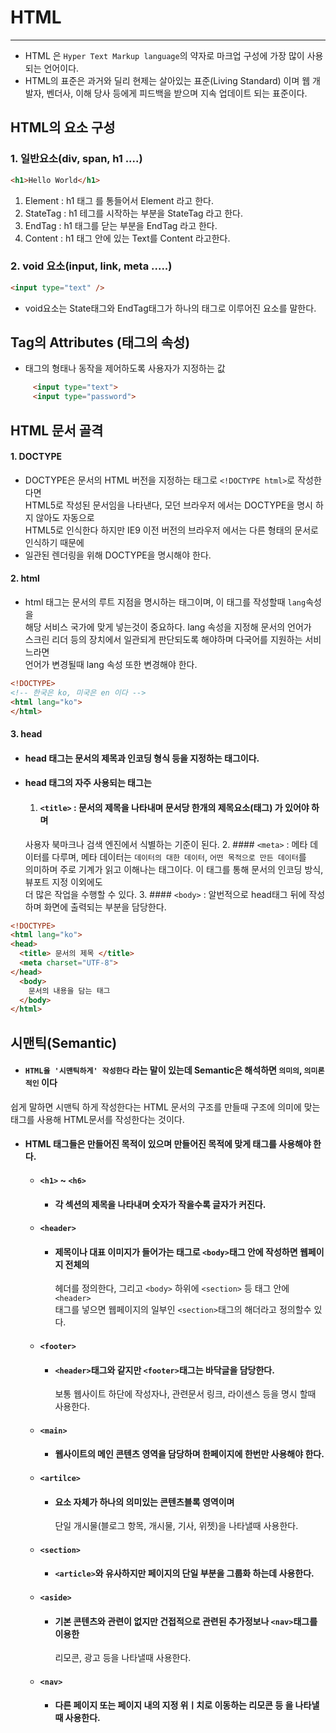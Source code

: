 # HTML

--- 

- HTML 은 `Hyper Text Markup language`의 약자로 마크업 구성에 가장 많이 사용되는 언어이다.
- HTML의 표준은 과거와 딜리 현제는 살아있는 표준(Living Standard) 이며 웹 개발자, 벤더사, 이해 당사
  등에게 피드백을 받으며 지속 업데이트 되는 표준이다.

## HTML의 요소 구성
###  1. 일반요소(div, span, h1 ....)
```html
<h1>Hello World</h1>
```
1. Element : h1 태그 를 통들어서 Element 라고 한다.
2. StateTag : h1 테그를 시작하는 부분을 StateTag 라고 한다.
3. EndTag : h1 태그를 닫는 부분을 EndTag 라고 한다.
4. Content : h1 태그 안에 있는 Text를 Content 라고한다.

### 2. void 요소(input, link, meta .....)
```html
<input type="text" />
```
- void요소는 State태그와 EndTag태그가 하나의 태그로 이루어진 요소를 말한다.

## Tag의 Attributes (태그의 속성)
 - 태그의 형태나 동작을 제어하도록 사용자가 지정하는 값
 ```html
      <input type="text">
      <input type="password">
```
## HTML 문서 골격
#### 1. DOCTYPE
  - DOCTYPE은 문서의 HTML 버전을 지정하는 태그로 `<!DOCTYPE html>`로 작성한다면  
HTML5로 작성된 문서임을 나타낸다, 모던 브라우저 에서는 DOCTYPE을 명시 하지 않아도 자동으로  
HTML5로 인식한다 하지만 IE9 이전 버전의 브라우저 에서는 다른 형태의 문서로 인식하기 때문에  
  - 일관된 렌더링을 위해 DOCTYPE을 명시해야 한다.

#### 2. html 
  - html 태그는 문서의 루트 지점을 명시하는 태그이며, 이 태그를 작성할때 `lang`속성을   
  해당 서비스 국가에 맞게 넣는것이 중요하다. lang 속성을 지정해 문서의 언어가  
  스크린 리더 등의 장치에서 일관되게 판단되도록 해야하며 다국어를 지원하는 서비느라면  
  언어가 변경될때 lang 속성 또한 변경해야 한다.
```html
<!DOCTYPE>
<!-- 한국은 ko, 미국은 en 이다 -->
<html lang="ko">
</html>
```

#### 3. head
  - #### head 태그는 문서의 제목과 인코딩 형식 등을 지정하는 태그이다.
  - #### head 태그의 자주 사용되는 태그는
    1. #### `<title>` : 문서의 제목을 나타내며 문서당 한개의 제목요소(태그) 가 있어야 하며  
    사용자 북마크나 검색 엔진에서 식별하는 기준이 된다.
    2. #### `<meta>` : 메타 데이터를 다루며, 메타 데이터는 `데이터의 대한 데이터`, `어떤 목적으로 만든 데이터`를  
    의미하며 주로 기계가 읽고 이해나는 태그이다. 이 태그를 통해 문서의 인코딩 방식, 뷰포트 지정 이외에도  
    더 많은 작업을 수행할 수 있다.
    3. #### `<body>` : 알번적으로 head태그 뒤에 작성하며 화면에 출력되는 부분을 담당한다. 
```html
<!DOCTYPE>
<html lang="ko">
<head>
  <title> 문서의 제목 </title>
  <meta charset="UTF-8">
</head>
  <body>
    문서의 내용을 담는 태그
  </body>
</html>
```

## 시맨틱(Semantic)
  - #### `HTML을 '시맨틱하게' 작성한다` 라는 말이 있는데 Semantic은 해석하면 `의미의`, `의미론 적인` 이다  
  쉽게 말하면 시맨틱 하게 작성한다는 HTML 문서의 구조를 만들때 구조에 의미에 맞는  
  태그를 사용해 HTML문서를 작성한다는 것이다.
  - #### HTML 태그들은 만들어진 목적이 있으며 만들어진 목적에 맞게 태그를 사용해야 한다.
    - #### `<h1>` ~ `<h6>`
      - #### 각 섹션의 제목을 나타내며 숫자가 작을수록 글자가 커진다.
    - #### `<header>`
      - #### 제목이나 대표 이미지가 들어가는 태그로 `<body>`태그 안에 작성하면 웹페이지 전체의  
        헤더를 정의한다, 그리고 `<body>` 하위에 `<section>` 등 태그 안에 `<header>`  
        태그를 넣으면 웹페이지의 일부인 `<section>`태그의 해더라고 정의할수 있다.
    - #### `<footer>`
      - #### `<header>`태그와 같지만 `<footer>`태그는 바닥글을 담당한다.  
        보통 웹사이트 하단에 작성자나, 관련문서 링크, 라이센스 등을 명시 할때 사용한다.
    - #### `<main>`
      - #### 웹사이트의 메인 콘텐츠 영역을 담당하며 한페이지에 한번만 사용해야 한다.
    - #### `<artilce>`
      - #### 요소 자체가 하나의 의미있는 콘텐츠블록 영역이며  
        단일 개시물(블로그 항목, 개시물, 기사, 위젯)을 나타낼때 사용한다.
    - #### `<section>`
      - #### `<article>`와 유사하지만 페이지의 단일 부분을 그룹화 하는데 사용한다.
    - #### `<aside>`
      - #### 기본 콘텐츠와 관련이 없지만 건접적으로 관련된 추가정보나 `<nav>`태그를 이용한  
        리모콘, 광고 등을 나타낼때 사용한다.
    - #### `<nav>`
      - #### 다른 페이지 또는 페이지 내의 지정 위ㅣ치로 이동하는 리모콘 등 을 나타낼때 사용한다.